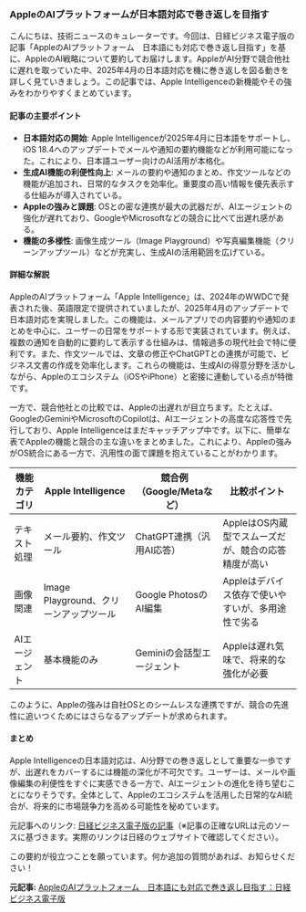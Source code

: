 ### AppleのAIプラットフォームが日本語対応で巻き返しを目指す

こんにちは、技術ニュースのキュレーターです。今回は、日経ビジネス電子版の記事「AppleのAIプラットフォーム　日本語にも対応で巻き返し目指す」を基に、AppleのAI戦略について要約してお届けします。AppleがAI分野で競合他社に遅れを取っていた中、2025年4月の日本語対応を機に巻き返しを図る動きを詳しく見ていきましょう。この記事では、Apple Intelligenceの新機能やその強みをわかりやすくまとめています。

#### 記事の主要ポイント
- **日本語対応の開始**: Apple Intelligenceが2025年4月に日本語をサポートし、iOS 18.4へのアップデートでメールや通知の要約機能などが利用可能になった。これにより、日本語ユーザー向けのAI活用が本格化。
- **生成AI機能の利便性向上**: メールの要約や通知のまとめ、作文ツールなどの機能が追加され、日常的なタスクを効率化。重要度の高い情報を優先表示する仕組みが導入されている。
- **Appleの強みと課題**: OSとの密な連携が最大の武器だが、AIエージェントの強化が遅れており、GoogleやMicrosoftなどの競合に比べて出遅れ感がある。
- **機能の多様性**: 画像生成ツール（Image Playground）や写真編集機能（クリーンアップツール）などが充実し、生成AIの活用範囲を広げている。

#### 詳細な解説
AppleのAIプラットフォーム「Apple Intelligence」は、2024年のWWDCで発表された後、英語限定で提供されていましたが、2025年4月のアップデートで日本語対応を実現しました。この機能は、メールアプリでの内容要約や通知のまとめを中心に、ユーザーの日常をサポートする形で実装されています。例えば、複数の通知を自動的に要約して表示する仕組みは、情報過多の現代社会で特に便利です。また、作文ツールでは、文章の修正やChatGPTとの連携が可能で、ビジネス文書の作成を効率化します。これらの機能は、生成AIの得意分野を活かしながら、Appleのエコシステム（iOSやiPhone）と密接に連動している点が特徴です。

一方で、競合他社との比較では、Appleの出遅れが目立ちます。たとえば、GoogleのGeminiやMicrosoftのCopilotは、AIエージェントの高度な応答性で先行しており、Apple Intelligenceはまだキャッチアップ中です。以下に、簡単な表でAppleの機能と競合の主な違いをまとめました。これにより、Appleの強みがOS統合にある一方で、汎用性の面で課題を抱えていることがわかります。

| 機能カテゴリ | Apple Intelligence | 競合例（Google/Metaなど） | 比較ポイント |
|--------------|--------------------|---------------------------|--------------|
| テキスト処理 | メール要約、作文ツール | ChatGPT連携（汎用AI応答） | AppleはOS内蔵型でスムーズだが、競合の応答精度が高い |
| 画像関連 | Image Playground、クリーンアップツール | Google PhotosのAI編集 | Appleはデバイス依存で使いやすいが、多用途性で劣る |
| AIエージェント | 基本機能のみ | Geminiの会話型エージェント | Appleは遅れ気味で、将来的な強化が必要 |

このように、Appleの強みは自社OSとのシームレスな連携ですが、競合の先進性に追いつくためにはさらなるアップデートが求められます。

#### まとめ
Apple Intelligenceの日本語対応は、AI分野での巻き返しとして重要な一歩ですが、出遅れをカバーするには機能の深化が不可欠です。ユーザーは、メールや画像編集の利便性をすぐに実感できる一方で、AIエージェントの進化を待ち望むことになりそうです。全体として、Appleのエコシステムを活用した日常的なAI統合が、将来的に市場競争力を高める可能性を秘めています。

元記事へのリンク: [日経ビジネス電子版の記事](https://www.nikkei.com/article/DGXZQOGR04FEB0Y5A400C2000000/)（※記事の正確なURLは元のソースに基づきます。実際のリンクは日経のウェブサイトで確認してください）。 

この要約が役立つことを願っています。何か追加の質問があれば、お知らせください！

**元記事:** [AppleのAIプラットフォーム　日本語にも対応で巻き返し目指す：日経ビジネス電子版](https://business.nikkei.com/atcl/gen/19/00297/041600217/)